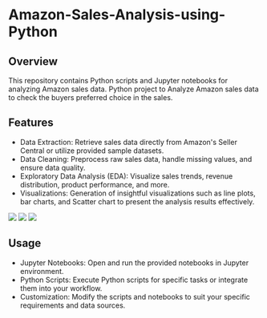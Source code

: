 # Amazon-Sales-Analysis-using-Python

## Overview
This repository contains Python scripts and Jupyter notebooks for analyzing Amazon sales data.
Python project to Analyze Amazon sales data to check the buyers preferred choice in the sales.

## Features

* Data Extraction: Retrieve sales data directly from Amazon's Seller Central or utilize provided sample datasets.
* Data Cleaning: Preprocess raw sales data, handle missing values, and ensure data quality.
* Exploratory Data Analysis (EDA): Visualize sales trends, revenue distribution, product performance, and more.
* Visualizations: Generation of insightful visualizations such as line plots, bar charts, and Scatter chart to present the analysis results effectively.


![](https://github.com/Ankita-Belkhede/Amazon-Sales-Analysis-using-Python/blob/main/Bar%20Chart.?raw=true)
![](?raw=true)
![](?raw=true)


## Usage
* Jupyter Notebooks: Open and run the provided notebooks in Jupyter environment.
* Python Scripts: Execute Python scripts for specific tasks or integrate them into your workflow.
* Customization: Modify the scripts and notebooks to suit your specific requirements and data sources.
